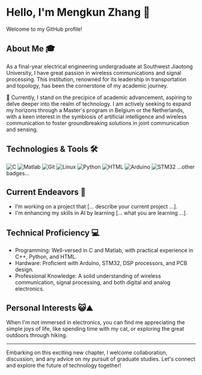 # Hello, I'm Mengkun Zhang 👋

Welcome to my GitHub profile!

## About Me 🎓

As a final-year electrical engineering undergraduate at Southwest Jiaotong University, I have great passion in wireless communications and signal processing. This institution, renowned for its leadership in transportation and topology, has been the cornerstone of my academic journey.

🌉 Currently, I stand on the precipice of academic advancement, aspiring to delve deeper into the realm of technology. I am actively seeking to expand my horizons through a Master's program in Belgium or the Netherlands, with a keen interest in the symbiosis of artificial intelligence and wireless communication to foster groundbreaking solutions in joint communication and sensing.

## Technologies & Tools 🛠️

![C](https://img.shields.io/badge/-C-informational?style=flat&logo=C&logoColor=white&color=2bbc8a)
![Matlab](https://img.shields.io/badge/-Matlab-informational?style=flat&logo=Matlab&logoColor=white&color=2bbc8a)
![Git](https://img.shields.io/badge/-Git-informational?style=flat&logo=Git&logoColor=white&color=2bbc8a)
![Linux](https://img.shields.io/badge/-Linux-informational?style=flat&logo=Linux&logoColor=white&color=2bbc8a)
![Python](https://img.shields.io/badge/-Python-informational?style=flat&logo=Python&logoColor=white&color=2bbc8a)
![HTML](https://img.shields.io/badge/-HTML-informational?style=flat&logo=HTML5&logoColor=white&color=2bbc8a)
![Arduino](https://img.shields.io/badge/-Arduino-informational?style=flat&logo=Arduino&logoColor=white&color=2bbc8a)
![STM32](https://img.shields.io/badge/-STM32-informational?style=flat&logo=STMicroelectronics&logoColor=white&color=2bbc8a)
...other badges...

## Current Endeavors 🔭

- I’m working on a project that [... describe your current project ...].
- I'm enhancing my skills in AI by learning [... what you are learning ...].

## Technical Proficiency 💻

- Programming: Well-versed in C and Matlab, with practical experience in C++, Python, and HTML.
- Hardware: Proficient with Arduino, STM32, DSP processors, and PCB design.
- Professional Knowledge: A solid understanding of wireless communication, signal processing, and both digital and analog electronics.

## Personal Interests 😺⛰️

When I'm not immersed in electronics, you can find me appreciating the simple joys of life, like spending time with my cat, or exploring the great outdoors through hiking.

---

Embarking on this exciting new chapter, I welcome collaboration, discussion, and any advice on my pursuit of graduate studies. Let's connect and explore the future of technology together!





